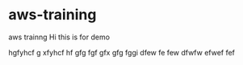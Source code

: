 # aws-training
aws trainng
Hi this is for demo


hgfyhcf
g
xfyhcf
hf
gfg
fgf
gfx
gfg
fggi
dfew
fe
few
dfwfw
efwef
fef
